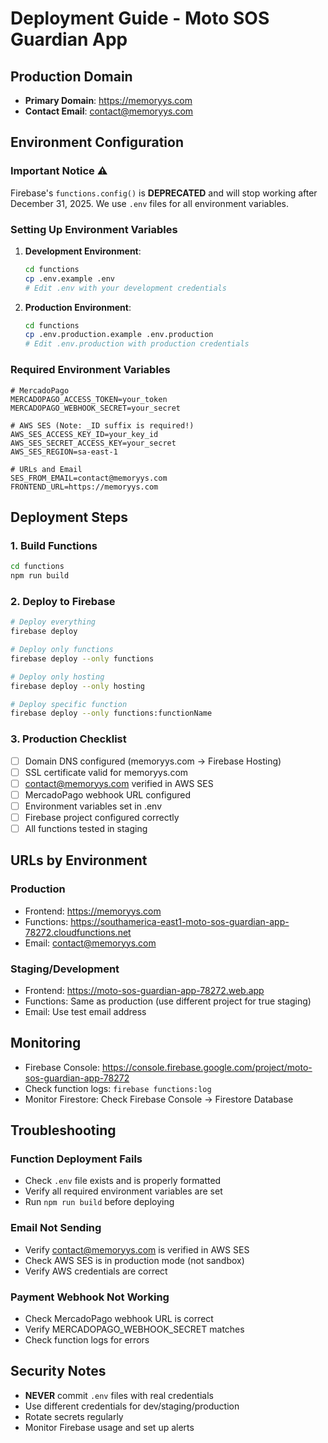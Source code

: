 # Deployment Guide - Moto SOS Guardian App

## Production Domain
- **Primary Domain**: https://memoryys.com
- **Contact Email**: contact@memoryys.com

## Environment Configuration

### Important Notice ⚠️
Firebase's `functions.config()` is **DEPRECATED** and will stop working after December 31, 2025.
We use `.env` files for all environment variables.

### Setting Up Environment Variables

1. **Development Environment**:
   ```bash
   cd functions
   cp .env.example .env
   # Edit .env with your development credentials
   ```

2. **Production Environment**:
   ```bash
   cd functions
   cp .env.production.example .env.production
   # Edit .env.production with production credentials
   ```

### Required Environment Variables

```env
# MercadoPago
MERCADOPAGO_ACCESS_TOKEN=your_token
MERCADOPAGO_WEBHOOK_SECRET=your_secret

# AWS SES (Note: _ID suffix is required!)
AWS_SES_ACCESS_KEY_ID=your_key_id
AWS_SES_SECRET_ACCESS_KEY=your_secret
AWS_SES_REGION=sa-east-1

# URLs and Email
SES_FROM_EMAIL=contact@memoryys.com
FRONTEND_URL=https://memoryys.com
```

## Deployment Steps

### 1. Build Functions
```bash
cd functions
npm run build
```

### 2. Deploy to Firebase
```bash
# Deploy everything
firebase deploy

# Deploy only functions
firebase deploy --only functions

# Deploy only hosting
firebase deploy --only hosting

# Deploy specific function
firebase deploy --only functions:functionName
```

### 3. Production Checklist

- [ ] Domain DNS configured (memoryys.com → Firebase Hosting)
- [ ] SSL certificate valid for memoryys.com
- [ ] contact@memoryys.com verified in AWS SES
- [ ] MercadoPago webhook URL configured
- [ ] Environment variables set in .env
- [ ] Firebase project configured correctly
- [ ] All functions tested in staging

## URLs by Environment

### Production
- Frontend: https://memoryys.com
- Functions: https://southamerica-east1-moto-sos-guardian-app-78272.cloudfunctions.net
- Email: contact@memoryys.com

### Staging/Development
- Frontend: https://moto-sos-guardian-app-78272.web.app
- Functions: Same as production (use different project for true staging)
- Email: Use test email address

## Monitoring

- Firebase Console: https://console.firebase.google.com/project/moto-sos-guardian-app-78272
- Check function logs: `firebase functions:log`
- Monitor Firestore: Check Firebase Console → Firestore Database

## Troubleshooting

### Function Deployment Fails
- Check `.env` file exists and is properly formatted
- Verify all required environment variables are set
- Run `npm run build` before deploying

### Email Not Sending
- Verify contact@memoryys.com is verified in AWS SES
- Check AWS SES is in production mode (not sandbox)
- Verify AWS credentials are correct

### Payment Webhook Not Working
- Check MercadoPago webhook URL is correct
- Verify MERCADOPAGO_WEBHOOK_SECRET matches
- Check function logs for errors

## Security Notes

- **NEVER** commit `.env` files with real credentials
- Use different credentials for dev/staging/production
- Rotate secrets regularly
- Monitor Firebase usage and set up alerts